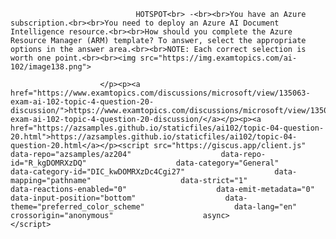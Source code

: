 <p class="card-text">
							
								HOTSPOT<br> -<br><br>You have an Azure subscription.<br><br>You need to deploy an Azure AI Document Intelligence resource.<br><br>How should you complete the Azure Resource Manager (ARM) template? To answer, select the appropriate options in the answer area.<br><br>NOTE: Each correct selection is worth one point.<br><br><img src="https://img.examtopics.com/ai-102/image138.png">
							
						</p><p><a href="https://www.examtopics.com/discussions/microsoft/view/135063-exam-ai-102-topic-4-question-20-discussion/">https://www.examtopics.com/discussions/microsoft/view/135063-exam-ai-102-topic-4-question-20-discussion/</a></p><p><a href="https://azsamples.github.io/staticfiles/ai102/topic-04-question-20.html">https://azsamples.github.io/staticfiles/ai102/topic-04-question-20.html</a></p><script src="https://giscus.app/client.js"                    data-repo="azsamples/az204"                    data-repo-id="R_kgDOMRXzDQ"                    data-category="General"                    data-category-id="DIC_kwDOMRXzDc4Cgi27"                    data-mapping="pathname"                    data-strict="1"                    data-reactions-enabled="0"                    data-emit-metadata="0"                    data-input-position="bottom"                    data-theme="preferred_color_scheme"                    data-lang="en"                    crossorigin="anonymous"                    async>                    </script>